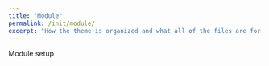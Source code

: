 ```yaml
---
title: "Module"
permalink: /init/module/
excerpt: "How the theme is organized and what all of the files are for."
---
```


Module setup